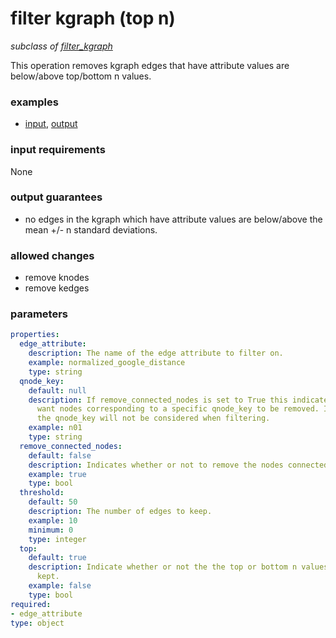# filter kgraph (top n)

_subclass of [filter_kgraph](./filter_kgraph.md)_

This operation removes kgraph edges that have attribute values are below/above top/bottom n values.

### examples

- [input](../examples/fill_and_filter/messages/05_filtered_kgraph_stat_input.json), [output](../examples/fill_and_filter/messages/08_filtered_kgraph_top_n_output.json)

### input requirements

None

### output guarantees

- no edges in the kgraph which have attribute values are below/above the mean +/- n standard deviations.

### allowed changes

- remove knodes
- remove kedges

### parameters

```yaml
properties:
  edge_attribute:
    description: The name of the edge attribute to filter on.
    example: normalized_google_distance
    type: string
  qnode_key:
    default: null
    description: If remove_connected_nodes is set to True this indicates if you only
      want nodes corresponding to a specific qnode_key to be removed. If not provided
      the qnode_key will not be considered when filtering.
    example: n01
    type: string
  remove_connected_nodes:
    default: false
    description: Indicates whether or not to remove the nodes connected to the edges.
    example: true
    type: bool
  threshold:
    default: 50
    description: The number of edges to keep.
    example: 10
    minimum: 0
    type: integer
  top:
    default: true
    description: Indicate whether or not the the top or bottom n values should be
      kept.
    example: false
    type: bool
required:
- edge_attribute
type: object
```
